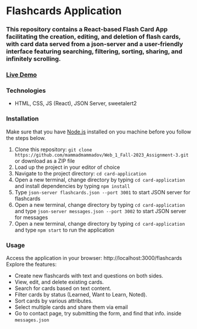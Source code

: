 # Flashcards Application

### This repository contains a React-based Flash Card App facilitating the creation, editing, and deletion of flash cards, with card data served from a json-server and a user-friendly interface featuring searching, filtering, sorting, sharing, and infinitely scrolling.
### [Live Demo](https://mammadmammadov.github.io/Web_1_Fall-2023_Assignment-3/)

### Technologies
- HTML, CSS, JS (React), JSON Server, sweetalert2

### Installation

Make sure that you have [Node.js](https://nodejs.org/en/download) installed on you machine before you follow the steps below.

1. Clone this repository: `git clone https://github.com/mammadmammadov/Web_1_Fall-2023_Assignment-3.git` or download as a ZIP file
2. Load up the project in your editor of choice
3. Navigate to the project directory: `cd card-application`
4. Open a new terminal, change directory by typing `cd card-application` and install dependencies by typing `npm install`
5. Type `json-server flashcards.json --port 3001` to start JSON server for flashcards
6. Open a new terminal, change directory by typing `cd card-application` and type `json-server messages.json --port 3002` to start JSON server for messages
7. Open a new terminal, change directory by typing `cd card-application` and type `npm start` to run the application

### Usage

Access the application in your browser: http://localhost:3000/flashcards
Explore the features:
- Create new flashcards with text and questions on both sides.
- View, edit, and delete existing cards.
- Search for cards based on text content.
- Filter cards by status (Learned, Want to Learn, Noted).
- Sort cards by various attributes.
- Select multiple cards and share them via email
- Go to contact page, try submitting the form, and find that info. inside `messages.json`

